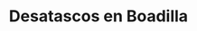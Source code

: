 ---
id: 'service-31'
title: 'Desatascos en Boadilla'
titleMeta: "Desatascos y Poceros en Boadilla - Servicio 24/7"
canonical: https://www.desatascos-madrid.com/desatascos/boadilla


lugar: 'Boadilla'

mediumImage: 'desatascos-boadilla-md.jpg'

largeImage: 'desatascos-boadilla-md.jpg'

detailBreadcrumbSubTitle: 'Single Service'

metaContent: "Desatascos Pociten: Desatascos y Poceros en Boadilla. Servicio 24/7 🕑. Soluciones eficientes y rápidas para tus problemas de atascos. ¡Llámanos! ☎️ 647 376 782"

detailBreadcrumbDesc: 'Empresa de poceros en Boadilla con los mejores precios'

title2: 'Desatascos en Boadilla'
#PARRAFO color negro de fondo y letras en verde
detailSubTitle: 'Desatascos y Desatrancos en Boadilla: Resuelve tus problemas de alcantarillado'

#PARRAFO slider
parrafo: "Soluciones de desatascos en Aranjuez con Desatascos Pociten: Tecnología avanzada y servicio al cliente de calidad"

#PARRAFO Primera pregunta



descripcion: "Como empresa de pocería, Desatascos Pociten tiene amplia experiencia en el área de desatascos y desatrancos en Boadilla. En este artículo, hablaremos sobre los problemas más comunes que los propietarios de viviendas y negocios en Boadilla enfrentan con el sistema de alcantarillado, y cómo nuestros servicios pueden ayudarles a resolverlos. Desde desatascar tuberías hasta limpiar fosas sépticas, cubrimos todo lo que necesitas saber para mantener tus sistemas de alcantarillado funcionando sin problemas."
detailDesc: ""
#PARRAFO Segunda pregunta
pregunta2: "¿Qué son los desatascos y desatrancos?"
descripcion1: "Antes de profundizar en los problemas específicos de alcantarillado que pueden ocurrir en Boadilla, es importante entender qué son los desatascos y desatrancos. En pocas palabras, estos términos se refieren a la eliminación de bloqueos en las tuberías y otros sistemas de alcantarillado. A menudo, los bloqueos pueden ocurrir debido a la acumulación de materiales como grasa, cabello, papel higiénico y otros desechos en las tuberías."
descripcion2: "En Desatascos Pociten, ofrecemos servicios de desatascos y desatrancos en Boadilla para una variedad de situaciones, incluyendo desatascar tuberías, limpiar fosas sépticas y reparar tuberías rotas."

#PARRAFO Tercera pregunta
pregunta3: "Problemas de alcantarillado comunes en Boadilla"
descripcion3: "Ahora que sabemos qué son los desatascos y desatrancos, es importante conocer los problemas específicos de alcantarillado que pueden ocurrir en Boadilla. Aquí hay una lista de los problemas más comunes que nuestros clientes enfrentan:"

#Set inner Html con contenido variable

contenidoDescripcion: "
<h3>Bloqueos en las tuberías</h3>
<p>Los bloqueos en las tuberías son uno de los problemas más comunes de alcantarillado en Boadilla. A menudo, esto se debe a la acumulación de materiales como grasa, cabello, papel higiénico y otros desechos en las tuberías.</p>
<br>

<h3>Olores desagradables</h3>
<p>Si hueles un olor desagradable cerca de tus tuberías, es posible que tengas un problema con tus sistemas de alcantarillado. Los olores pueden ser causados por una variedad de problemas, incluyendo tuberías rotas y fosas sépticas llenas.</p>
<br>
<h3>Tuberías rotas</h3>
<p>Las tuberías rotas pueden ser un gran problema en el sistema de alcantarillado. Si no se tratan adecuadamente, las tuberías rotas pueden causar grandes daños a tu propiedad.</p>
<br>
<h3>Fosas sépticas llenas</h3>
<p>Si tienes una fosa séptica en tu propiedad, es importante mantenerla limpia y vaciarla regularmente. Si la fosa séptica se llena, puede causar problemas de alcantarillado en tu propiedad.</p>
<br>
<h3>Problemas con la red de alcantarillado municipal</h3>
<p>En algunos casos, los problemas de alcantarillado pueden ser causados por problemas en la red de alcantarillado municipal. Si este es el caso, es importante contactar a las autoridades locales para resolver el problema.</p>
<br>
<h2>¿Cómo puede Desatascos Pociten ayudar?</h2>
<p>En Desatascos Pociten, ofrecemos una amplia gama de servicios de desatascos y desatrancos en Boadilla para ayudar a nuestros clientes a resolver sus problemas de alcantarillado. Aquí hay algunos de los servicios que ofrecemos:</p>
<br>
<h3>1. Desatascar tuberías</h3>
<p>Ofrecemos servicios de desatascos de tuberías en Boadilla para ayudar a nuestros clientes a eliminar bloqueos y mantener sus tuberías funcionando sin problemas. Utilizamos tecnología avanzada y herramientas especializadas para desatascar tuberías de manera rápida y eficiente.</p>
<br>
<h3>2. Limpieza de fosas sépticas</h3>
<p>Ofrecemos servicios de limpieza de fosas sépticas en Boadilla para garantizar que tus sistemas de alcantarillado estén funcionando de manera óptima. Nuestros profesionales altamente capacitados utilizan equipos especializados para limpiar y vaciar tu fosa séptica de manera segura y eficiente.</p>
<br>
<h3>3. Reparación de tuberías</h3>
<p>Si tienes tuberías rotas en tu propiedad, nuestros profesionales altamente capacitados pueden ayudarte a repararlas. Utilizamos tecnología avanzada y técnicas especializadas para reparar tuberías de manera rápida y eficiente, minimizando el daño a tu propiedad.</p>
<br>
<h3>4. Inspección de alcantarillado</h3>
<p>Ofrecemos servicios de inspección de alcantarillado en Boadilla para ayudarte a identificar cualquier problema potencial en tus sistemas de alcantarillado antes de que se conviertan en un problema mayor. Utilizamos cámaras de inspección de alta tecnología para identificar cualquier problema y brindarte recomendaciones para solucionarlo</p>
<br>
"

#PARRAFO Cuarta pregunta

descripcion4: "En resumen, como empresa de pocería en Boadilla, Desatascos Pociten está aquí para ayudarte a resolver cualquier problema de alcantarillado que puedas tener. Desde desatascar tuberías hasta limpiar fosas sépticas y reparar tuberías rotas, ofrecemos una amplia gama de servicios para mantener tus sistemas de alcantarillado funcionando sin problemas. No dudes en contactarnos para obtener más información sobre cómo podemos ayudarte."

#FAqs de la pagina

accordionData:
 [
    {
      question: '¿Qué causa los bloqueos en las tuberías?',
      answer:
        'Los bloqueos en las tuberías son a menudo causados por la acumulación de materiales como grasa, cabello, papel higiénico y otros desechos en las tuberías.',
    },
    {
      question: '¿Cuánto tiempo lleva desatascar tuberías?',
      answer:
        'El tiempo que lleva desatascar tuberías depende del tamaño del bloqueo y de la complejidad del sistema de alcantarillado. Nuestros profesionales altamente capacitados utilizan tecnología avanzada y herramientas especializadas para desatascar tuberías de manera rápida y eficiente.
',
    },
    {
      question: '¿Cómo puedo evitar problemas de alcantarillado en mi propiedad?',
      answer:
        'Para evitar problemas de alcantarillado, es importante mantener tus sistemas de alcantarillado limpios y bien mantenidos. Esto incluye evitar arrojar objetos inapropiados por el inodoro o el lavabo y mantener tus sistemas de alcantarillado libres de grasa y otros desechos.',
    },
      {
      question: '¿Qué debo hacer si huelo un olor desagradable cerca de mis tuberías?',
      answer: 'Si hueles un olor desagradable cerca de tus tuberías, esto podría ser una señal de un problema en tu sistema de alcantarillado. Es importante contactar a profesionales como Desatascos Pociten para realizar una inspección y resolver cualquier problema potencial.'
    },
      {
      question: '¿Cuánto cuestan los servicios de desatascos y desatrancos en Boadilla?',
      answer:
        'El precio de los servicios de desatascos y desatrancos en Boadilla varía según la naturaleza del problema y la complejidad del trabajo requerido. En Desatascos Pociten, ofrecemos servicios personalizados y adaptados a las necesidades de cada cliente, por lo que te invitamos a contactarnos para obtener un presupuesto personalizado.'
    },
  ]


#OPCIONES LI

option1: '✅ Pisos y viviendas en general con problemas de atascos en bañeras, fregaderos o inodoros.'
option2: '✅ Chalets individuales, adosados o pareados de clientes particulares en general con problemas de atascos en arquetas de hojas o tierra. '
option3: '✅ Colegios con atascos en general de aseos y arquetas de patios.'
option4: '✅ Urbanizaciones con atascos, arquetas deterioradas, problemas de tuberías o bajantes.'
option5: '✅ Restaurantes con problemas de atascos en cocina, fregaderos o en los aseos de los clientes.'
option6: '✅ Instalaciones deportivas con problemas en los desagües de las piscina o vaciado de arquetas en los vestuarios.'
option7: '✅ Hoteles para el mantenimiento de sus instalaciones, queriendo dar siempre el mejor servicio a sus huéspedes.'
option8: '✅ Multinacionales para incidencias o mantenimiento de las instalaciones distribuidas en sus oficinas.'
option9: '✅ Naves industriales, que generan residuos que sin remedio se acumulan en sus arquetas produciendo atrancos.'


#PARRAFO TEXTO FONDO NEGRO LETRAS VERDES ANTES DE BOTON

parrafo1: '<h2>24 HORAS A TU SERVICIO</h2>'
isFeatured: true
---